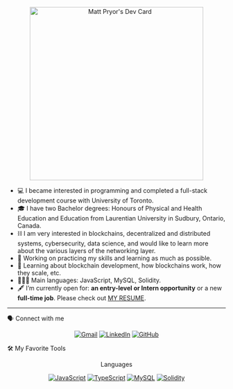 <p align="center">
	<a href="https://app.daily.dev/matthewp"><img src="https://api.daily.dev/devcards/f31b06c5aafd4d09bc20530ccfceedb5.png?r=wq0" width="400" alt="Matt Pryor's Dev Card"/></a>
</p>
<ul>
	<li>💻 I became interested in programming and completed a full-stack development course with University of Toronto.</li>
	<li>🎓 I have two Bachelor degrees: Honours of Physical and Health Education and Education from Laurentian University in Sudbury, Ontario, Canada.</li>
	<li>⛓ I am very interested in blockchains, decentralized and distributed systems, cybersecurity, data science, and would like to learn more about the various layers of the networking layer.</li>
	<li>🔭 Working on practicing my skills and learning as much as possible.</li>
	<li>🧠 Learning about blockchain development, how blockchains work, how they scale, etc.</li>
	<li>👨🏼‍💻 Main languages: JavaScript, MySQL, Solidity.</li>
	<li>🖋 I’m currently open for: <b>an entry-level or Intern opportunity</b> or a new <b>full-time job</b>. Please check out <a href="https://drive.google.com/file/d/10Da2TqzuclZtEFW3SFpL45WozJXJIakC/view?usp=sharing" target="_blank">MY RESUME</a>.</li>
</ul>
<hr>
🗣 Connect with me
<p align="center">
	<a href="mailto:matthewapryor@gmail.com"><img src="https://img.shields.io/badge/gmail-%23EA4335.svg?style=for-the-badge&logo=gmail&logoColor=white" alt="Gmail"></a>
	<a href="https://www.linkedin.com/in/pryor-matthew"><img src="https://img.shields.io/badge/linkedin-%230A66C2.svg?style=for-the-badge&logo=linkedin&logoColor=white" alt="LinkedIn"></a>
	<a href="https://github.com/Pryority"><img src="https://img.shields.io/badge/github-%23181717.svg?style=for-the-badge&logo=github&logoColor=white" alt="GitHub"></a>
</p>
🛠️ My Favorite Tools
<p align="center">
	Languages
</p>
<p align="center">
	<a href="https://github.com/Pryority"><img alt="JavaScript" src="https://img.shields.io/badge/JavaScript%20-%23F7DF1E.svg?style=for-the-badge&logo=javascript&logoColor=black"></a>
	<a href="https://github.com/Pryority"><img alt="TypeScript" src="https://img.shields.io/badge/TypeScript%20-%23007ACC.svg?style=for-the-badge&logo=typescript&logoColor=white"></a>
	<a href="https://github.com/Pryority"><img alt="MySQL" src="https://img.shields.io/badge/MySQL-%2300f.svg?style=for-the-badge&logo=mysql&logoColor=white"></a>
	<a href="https://github.com/Pryority"><img alt="Solidity" src="https://img.shields.io/badge/Solidity-%23363636.svg?style=for-the-badge&logo=solidity&logoColor=white"></a>
</p>
<p align="center">
